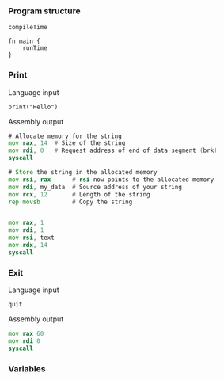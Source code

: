 ### Program structure

```
compileTime

fn main {
    runTime
}
```

### Print

Language input
```
print("Hello")
```

Assembly output
```asm
# Allocate memory for the string
mov rax, 14  # Size of the string
mov rdi, 0   # Request address of end of data segment (brk)
syscall

# Store the string in the allocated memory
mov rsi, rax      # rsi now points to the allocated memory
mov rdi, my_data  # Source address of your string
mov rcx, 12       # Length of the string
rep movsb         # Copy the string


mov rax, 1
mov rdi, 1
mov rsi, text
mov rdx, 14
syscall
```


### Exit

Language input
```
quit
```

Assembly output
```asm
mov rax 60
mov rdi 0
syscall
```

### Variables

